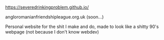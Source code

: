 https://severedrinkingproblem.github.io/

angloromanianfriendshipleague.org.uk (soon...)



Personal website for the shit I make and do, made to look like a shitty 90's webpage (not because I don't know webdev)
